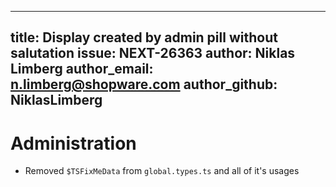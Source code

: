 
---
title: Display created by admin pill without salutation
issue: NEXT-26363
author: Niklas Limberg
author_email: n.limberg@shopware.com
author_github: NiklasLimberg
---
# Administration
* Removed `$TSFixMeData` from `global.types.ts` and all of it's usages